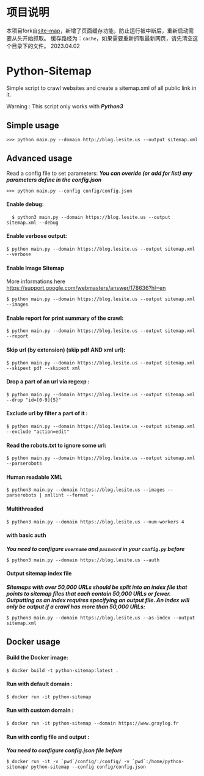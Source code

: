 # 项目说明
本项目fork自[site-map](https://github.com/c4software/python-sitemap)，新增了页面缓存功能，防止运行被中断后，重新启动需要从头开始抓取。
缓存路经为：`cache`，如果需要重新抓取最新网页，请先清空这个目录下的文件。
2023.04.02

# Python-Sitemap

Simple script to crawl websites and create a sitemap.xml of all public link in it.

Warning : This script only works with ***Python3***

## Simple usage

	>>> python main.py --domain http://blog.lesite.us --output sitemap.xml

## Advanced usage

Read a config file to set parameters:
***You can overide (or add for list) any parameters define in the config.json***

	>>> python main.py --config config/config.json

#### Enable debug:

  ```
	$ python3 main.py --domain https://blog.lesite.us --output sitemap.xml --debug
  ```

#### Enable verbose output:

  ```
  $ python main.py --domain https://blog.lesite.us --output sitemap.xml --verbose
  ```

#### Enable Image Sitemap

More informations here https://support.google.com/webmasters/answer/178636?hl=en

  ```
  $ python main.py --domain https://blog.lesite.us --output sitemap.xml --images
  ```

#### Enable report for print summary of the crawl:

  ```
  $ python main.py --domain https://blog.lesite.us --output sitemap.xml --report
  ```

#### Skip url (by extension) (skip pdf AND xml url):

  ```
  $ python main.py --domain https://blog.lesite.us --output sitemap.xml --skipext pdf --skipext xml
  ```

#### Drop a part of an url via regexp :

  ```
  $ python main.py --domain https://blog.lesite.us --output sitemap.xml --drop "id=[0-9]{5}"
  ```

#### Exclude url by filter a part of it :

  ```
  $ python main.py --domain https://blog.lesite.us --output sitemap.xml --exclude "action=edit"
  ```

#### Read the robots.txt to ignore some url:

  ```
  $ python main.py --domain https://blog.lesite.us --output sitemap.xml --parserobots
  ```

#### Human readable XML

```
$ python3 main.py --domain https://blog.lesite.us --images --parserobots | xmllint --format -
```

#### Multithreaded

```
$ python3 main.py --domain https://blog.lesite.us --num-workers 4
```

#### with basic auth
***You need to configure `username` and `password` in your `config.py` before***
```
$ python3 main.py --domain https://blog.lesite.us --auth
```

#### Output sitemap index file
***Sitemaps with over 50,000 URLs should be split into an index file that points to sitemap files that each contain 50,000 URLs or fewer.  Outputting as an index requires specifying an output file.  An index will only be output if a crawl has more than 50,000 URLs:***
```
$ python3 main.py --domain https://blog.lesite.us --as-index --output sitemap.xml
```

## Docker usage

#### Build the Docker image:

  ```
  $ docker build -t python-sitemap:latest .
  ```

#### Run with default domain :

  ```
  $ docker run -it python-sitemap
  ```

#### Run with custom domain :

  ```
  $ docker run -it python-sitemap --domain https://www.graylog.fr
  ```

#### Run with config file and output :
***You need to configure config.json file before***

  ```
  $ docker run -it -v `pwd`/config/:/config/ -v `pwd`:/home/python-sitemap/ python-sitemap --config config/config.json
  ```
